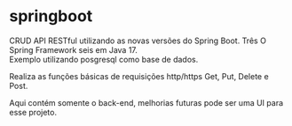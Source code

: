 # springboot
CRUD API RESTful utilizando as novas versões do Spring Boot. Três O Spring Framework seis em Java 17.  
Exemplo utilizando posgresql como base de dados.

Realiza as funções básicas de requisições http/https Get, Put, Delete e Post.

Aqui contém somente o back-end, melhorias futuras pode ser uma UI para esse projeto.

